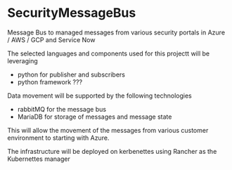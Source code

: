 # SecurityMessageBus
Message Bus to managed messages from various security portals in Azure / AWS / GCP and Service Now

The selected languages and components used for this projectt will be leveraging
- python for publisher and subscribers
- python framework ???

Data movement will be supported by the following technologies
- rabbitMQ for the message bus
- MariaDB for storage of messages and message state

This will allow the movement of the messages from various customer environment to starting with Azure.

The infrastructure will be deployed on kerbenettes using Rancher as the Kubernettes manager

